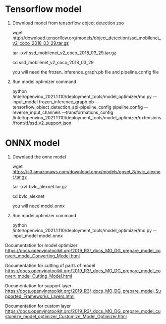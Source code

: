 # Tensorflow model
1. Download model from tensorflow object detection zoo

   wget http://download.tensorflow.org/models/object_detection/ssd_mobilenet_v2_coco_2018_03_29.tar.gz

   tar -xvf ssd_mobilenet_v2_coco_2018_03_29.tar.gz

   cd ssd_mobilenet_v2_coco_2018_03_29 
   
   you will need the frozen_inference_graph.pb file and pipeline.config file


2. Run model optimizer command

   python <PATH>/intel/openvino_2021.1.110/deployment_tools/model_optimizer/mo.py 
   --input_model frozen_inference_graph.pb 
   --tensorflow_object_detection_api-pipeline_config pipeline.config 
   --reverse_input_channels 
   --transformations_config <PATH>/intel/openvino_2021.1.110/deployment_tools/model_optimizer/extensions/front/tf/ssd_v2_support.json


# ONNX model
1. Downlaod the onnx model

   wget https://s3.amazonaws.com/download.onnx/models/opset_8/bvlc_alexnet.tar.gz

   tar -xvf bvlc_alexnet.tar.gz

   cd bvlc_alexnet

   you will need model.onnx

2. Run model optimizer command

   python <PATH>/intel/openvino_2021.1.110/deployment_tools/model_optimizer/mo.py --input_model model.onnx
   
Documentation for model optimizer:
https://docs.openvinotoolkit.org/2019_R3/_docs_MO_DG_prepare_model_convert_model_Converting_Model.html

Documentation for cutting of parts of model
https://docs.openvinotoolkit.org/2019_R3/_docs_MO_DG_prepare_model_convert_model_Cutting_Model.html

Documentation for support layer
https://docs.openvinotoolkit.org/2019_R3/_docs_MO_DG_prepare_model_Supported_Frameworks_Layers.html

Documentation for custom layer
https://docs.openvinotoolkit.org/2019_R3/_docs_MO_DG_prepare_model_customize_model_optimizer_Customize_Model_Optimizer.html

